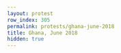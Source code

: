 ```yaml
---
layout: protest
row_index: 305
permalink: protests/ghana-june-2018
title: Ghana, June 2018
hidden: true
---
```

